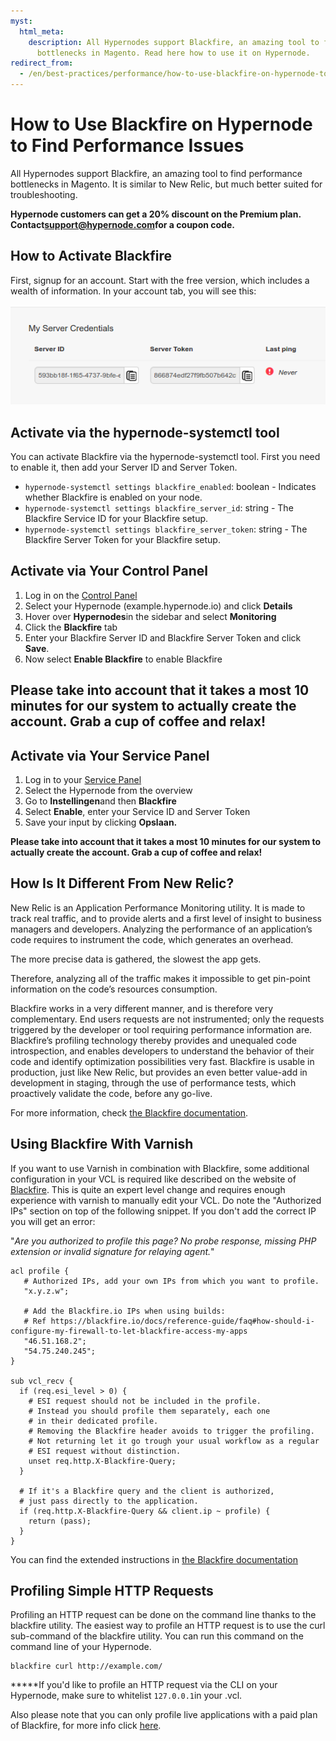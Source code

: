 ```yaml
---
myst:
  html_meta:
    description: All Hypernodes support Blackfire, an amazing tool to find performance
      bottlenecks in Magento. Read here how to use it on Hypernode.
redirect_from:
  - /en/best-practices/performance/how-to-use-blackfire-on-hypernode-to-find-performance-issues/
---
```


<!-- source: https://support.hypernode.com/en/best-practices/performance/how-to-use-blackfire-on-hypernode-to-find-performance-issues/ -->

# How to Use Blackfire on Hypernode to Find Performance Issues

All Hypernodes support Blackfire, an amazing tool to find performance bottlenecks in Magento. It is similar to New Relic, but much better suited for troubleshooting.

**Hypernode customers can get a 20% discount on the Premium plan. Contact**[**support@hypernode.com**](mailto:support@hypernode.com)**for a coupon code.**

## How to Activate Blackfire

First, signup for an account. Start with the free version, which includes a wealth of information. In your account tab, you will see this:

![](_res/Sv3H3WBgTnIO3PGwgr5RgBCFRpcAvYrOlg.png)

## Activate via the hypernode-systemctl tool

You can activate Blackfire via the hypernode-systemctl tool. First you need to enable it, then add your Server ID and Server Token.

- `hypernode-systemctl settings blackfire_enabled`: boolean - Indicates whether Blackfire is enabled on your node.
- `hypernode-systemctl settings blackfire_server_id`: string - The Blackfire Service ID for your Blackfire setup.
- `hypernode-systemctl settings blackfire_server_token`: string - The Blackfire Server Token for your Blackfire setup.

## Activate via Your Control Panel

1. Log in on the [Control Panel](https://auth.hypernode.com)
1. Select your Hypernode (example.hypernode.io) and click **Details**
1. Hover over **Hypernodes**in the sidebar and select **Monitoring**
1. Click the **Blackfire** tab
1. Enter your Blackfire Server ID and Blackfire Server Token and click **Save**.
1. Now select **Enable Blackfire** to enable Blackfire

## **Please take into account that it takes a most 10 minutes for our system to actually create the account. Grab a cup of coffee and relax!**

## Activate via Your Service Panel

1. Log in to your [Service Panel](https://auth.byte.nl/login/)
1. Select the Hypernode from the overview
1. Go to **Instellingen**and then **Blackfire**
1. Select **Enable**, enter your Service ID and Server Token
1. Save your input by clicking **Opslaan.**

**Please take into account that it takes a most 10 minutes for our system to actually create the account. Grab a cup of coffee and relax!**

## How Is It Different From New Relic?

New Relic is an Application Performance Monitoring utility. It is made to track real traffic, and to provide alerts and a first level of insight to business managers and developers. Analyzing the performance of an application’s code requires to instrument the code, which generates an overhead.

The more precise data is gathered, the slowest the app gets.

Therefore, analyzing all of the traffic makes it impossible to get pin-point information on the code’s resources consumption.

Blackfire works in a very different manner, and is therefore very complementary. End users requests are not instrumented; only the requests triggered by the developer or tool requiring performance information are. Blackfire’s profiling technology thereby provides and unequaled code introspection, and enables developers to understand the behavior of their code and identify optimization possibilities very fast. Blackfire is usable in production, just like New Relic, but provides an even better value-add in development in staging, through the use of performance tests, which proactively validate the code, before any go-live.

For more information, check [the Blackfire documentation](https://blackfire.io/docs).

## Using Blackfire With Varnish

If you want to use Varnish in combination with Blackfire, some additional configuration in your VCL is required like described on the website of [Blackfire](https://blackfire.io/docs/integrations/proxies/varnish). This is quite an expert level change and requires enough experience with varnish to manually edit your VCL. Do note the "Authorized IPs" section on top of the following snippet. If you don't add the correct IP you will get an error:

"*Are you authorized to profile this page? No probe response, missing PHP extension or invalid signature for relaying agent.*"

```vcl
acl profile {
   # Authorized IPs, add your own IPs from which you want to profile.
   "x.y.z.w";

   # Add the Blackfire.io IPs when using builds:
   # Ref https://blackfire.io/docs/reference-guide/faq#how-should-i-configure-my-firewall-to-let-blackfire-access-my-apps
   "46.51.168.2";
   "54.75.240.245";
}

sub vcl_recv {
  if (req.esi_level > 0) {
    # ESI request should not be included in the profile.
    # Instead you should profile them separately, each one
    # in their dedicated profile.
    # Removing the Blackfire header avoids to trigger the profiling.
    # Not returning let it go trough your usual workflow as a regular
    # ESI request without distinction.
    unset req.http.X-Blackfire-Query;
  }

  # If it's a Blackfire query and the client is authorized,
  # just pass directly to the application.
  if (req.http.X-Blackfire-Query && client.ip ~ profile) {
    return (pass);
  }
}
```

You can find the extended instructions in [the Blackfire documentation](https://blackfire.io/docs/reference-guide/configuration)

## Profiling Simple HTTP Requests

Profiling an HTTP request can be done on the command line thanks to the blackfire utility. The easiest way to profile an HTTP request is to use the curl sub-command of the blackfire utility. You can run this command on the command line of your Hypernode.

```
blackfire curl http://example.com/
```

\*\*\*\*\*If you'd like to profile an HTTP request via the CLI on your Hypernode, make sure to whitelist `127.0.0.1`in your .vcl.

Also please note that you can only profile live applications with a paid plan of Blackfire, for more info click [here](https://support.blackfire.io/en/articles/1455348-hack-edition-users-cannot-profile-non-local-http-applications).
